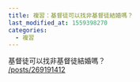 ```yaml
---
title: 複習：基督徒可以找非基督徒結婚嗎？
last_modified_at: 1559398270
categories:
  - 複習
---
```


<p>基督徒可以找非基督徒結婚嗎？<br>
<a href="/posts/269191412" target="_blank">/posts/269191412</a></p>

<p>&nbsp;</p>

